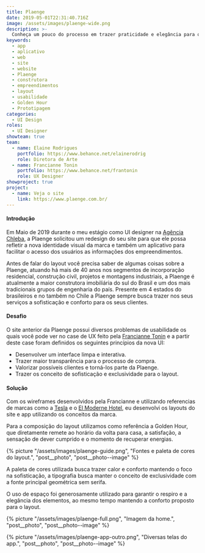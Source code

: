 ```yaml
---
title: Plaenge
date: 2019-05-01T22:31:40.716Z
image: /assets/images/plaenge-wide.png
description: >-
  Conheça um pouco do processo em trazer praticidade e elegância para o site e o aplicativo da construtora Plaenge.
keywords:
  - app
  - aplicativo
  - web
  - site
  - website
  - Plaenge
  - construtora
  - empreendimentos
  - layout
  - usabilidade
  - Golden Hour
  - Prototipagem
categories:
  - UI Design
roles:
  - UI Designer
showteam: true
team:
  - name: Elaine Rodrigues
    portfolio: https://www.behance.net/elainerodrig
    role: Diretora de Arte
  - name: Francianne Tonin
    portfolio: https://www.behance.net/frantonin
    role: UX Designer
showproject: true
project:
  - name: Veja o site
    link: https://www.plaenge.com.br/
---
```

#### Introdução

Em Maio de 2019 durante o meu estágio como UI designer na [Agência Chleba](https://www.chleba.net/), a Plaenge solicitou um redesign do seu site para que ele possa refletir a nova identidade visual da marca e também um aplicativo para facilitar o acesso dos usuários as informações dos empreendimentos.

Antes de falar do layout você precisa saber de algumas coisas sobre a Plaenge, atuando há mais de 40 anos nos segmentos de incorporação residencial, construção civil, projetos e montagens industriais, a Plaenge é atualmente a maior construtora imobiliária do sul do Brasil e um dos mais tradicionais grupos de engenharia do país. Presente em 4 estados do brasileiros e no também no Chile a Plaenge sempre busca trazer nos seus serviços a sofisticação e conforto para os seus clientes.

#### Desafio

O site anterior da Plaenge possui diversos problemas de usabilidade os quais você pode ver no case de UX feito pela [Francianne Tonin](https://www.behance.net/gallery/83533089/UX-UI-Construtora-Plaenge) e a partir deste case foram definidos os seguintes princípios da nova UI:

- Desenvolver um interface limpa e interativa.
- Trazer maior transparência para o processo de compra.
- Valorizar possíveis clientes e torná-los parte da Plaenge.
- Trazer os conceito de sofisticação e exclusividade para o layout.

#### Solução

Com os wireframes desenvolvidos pela Francianne e utilizando referencias de marcas como a [Tesla](https://www.tesla.com/) e o [El Moderne Hotel](https://elmodernehotel.com/en/), eu desenvolvi os layouts do site e app utilizando os conceitos da marca.

Para a composição do layout utilizamos como referência a Golden Hour, que diretamente remete ao horário da volta para casa, a satisfação, a sensação de dever cumprido e o momento de recuperar energias.

{% picture "/assets/images/plaenge-guide.png", "Fontes e paleta de cores do layout.", "post__photo", "post__photo--image" %}

A paleta de cores utilizada busca trazer calor e conforto mantendo o foco na sofisticação, a tipografia busca manter o conceito de exclusividade com a fonte principal geométrica sem serifa.

O uso de espaço foi generosamente utilizado para garantir o respiro e a elegância dos elementos, ao mesmo tempo mantendo a conforto proposto para o layout.

{% picture "/assets/images/plaenge-full.png", "Imagem da home.", "post__photo", "post__photo--image" %}

{% picture "/assets/images/plaenge-app-outro.png", "Diversas telas do app.", "post__photo", "post__photo--image" %}
